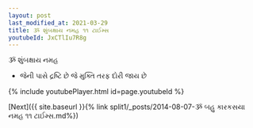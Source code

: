 ```yaml
---
layout: post
last_modified_at: 2021-03-29
title: ૐ શુંબક્ષાય નમહ ૧૧ ટાઈમ્સ
youtubeId: JxCTlIu7R8g
---
```

 
 
 ૐ શુંબક્ષાય નમહ  
 
 -  જેની પાસે દ્રષ્ટિ છે જે મુક્તિ તરફ દોરી જાય છે 
 
  
 
  
 
 
 
 
 
 


{% include youtubePlayer.html id=page.youtubeId %}
 
[Next]({{ site.baseurl }}{% link  split1/_posts/2014-08-07-ૐ બહુ કારકસયા નમહ ૧૧ ટાઈમ્સ.md%})
 
